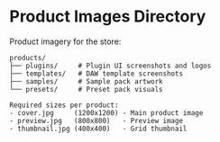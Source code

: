 # Product Images Directory

Product imagery for the store:

```
products/
├── plugins/     # Plugin UI screenshots and logos
├── templates/   # DAW template screenshots
├── samples/     # Sample pack artwork
└── presets/     # Preset pack visuals

Required sizes per product:
- cover.jpg     (1200x1200) - Main product image
- preview.jpg   (800x800)   - Preview image
- thumbnail.jpg (400x400)   - Grid thumbnail
```